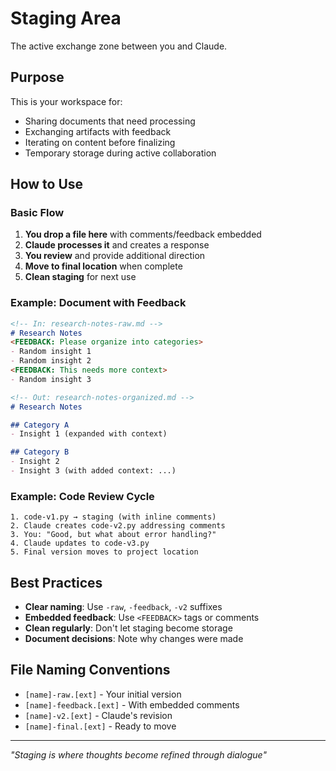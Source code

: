 # Staging Area

The active exchange zone between you and Claude.

## Purpose

This is your workspace for:
- Sharing documents that need processing
- Exchanging artifacts with feedback
- Iterating on content before finalizing
- Temporary storage during active collaboration

## How to Use

### Basic Flow
1. **You drop a file here** with comments/feedback embedded
2. **Claude processes it** and creates a response
3. **You review** and provide additional direction
4. **Move to final location** when complete
5. **Clean staging** for next use

### Example: Document with Feedback
```markdown
<!-- In: research-notes-raw.md -->
# Research Notes
<FEEDBACK: Please organize into categories>
- Random insight 1
- Random insight 2
<FEEDBACK: This needs more context>
- Random insight 3

<!-- Out: research-notes-organized.md -->
# Research Notes

## Category A
- Insight 1 (expanded with context)

## Category B  
- Insight 2
- Insight 3 (with added context: ...)
```

### Example: Code Review Cycle
```
1. code-v1.py → staging (with inline comments)
2. Claude creates code-v2.py addressing comments
3. You: "Good, but what about error handling?"
4. Claude updates to code-v3.py
5. Final version moves to project location
```

## Best Practices

- **Clear naming**: Use `-raw`, `-feedback`, `-v2` suffixes
- **Embedded feedback**: Use `<FEEDBACK>` tags or comments
- **Clean regularly**: Don't let staging become storage
- **Document decisions**: Note why changes were made

## File Naming Conventions

- `[name]-raw.[ext]` - Your initial version
- `[name]-feedback.[ext]` - With embedded comments
- `[name]-v2.[ext]` - Claude's revision
- `[name]-final.[ext]` - Ready to move

---

*"Staging is where thoughts become refined through dialogue"*